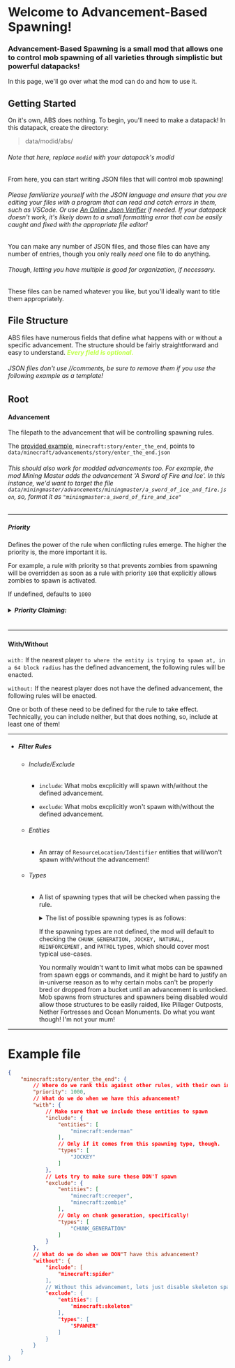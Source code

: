 # Welcome to Advancement-Based Spawning!
### Advancement-Based Spawning is a small mod that allows one to control mob spawning of all varieties through simplistic but powerful datapacks!

In this page, we'll go over what the mod can do and how to use it.
## Getting Started
On it's own, ABS does nothing. To begin, you'll need to make a datapack! In this datapack, create the directory:
> data/modid/abs/

###### Note that here, replace `modid` with your datapack's modid

From here, you can start writing JSON files that will control mob spawning!

###### Please familiarize yourself with the JSON language and ensure that you are editing your files with a program that can read and catch errors in them, such as VSCode. Or use [An Online Json Verifier](https://jsonlint.com/) if needed. If your datapack doesn't work, it's likely down to a small formatting error that can be easily caught and fixed with the appropriate file editor!

You can make any number of JSON files, and those files can have any number of entries, though you only really *need* one file to do anything.

###### Though, letting you have multiple is good for organization, if necessary.

These files can be named whatever you like, but you'll ideally want to title them appropriately.

## File Structure

ABS files have numerous fields that define what happens with or without a specific advancement. The structure should be fairly straightforward and easy to understand. ***<span style="color:#BDFF44">Every field is optional.</span>***

###### JSON files don't use //comments, be sure to remove them if you use the following example as a template!

## Root

#### Advancement

The filepath to the advancement that will be controlling spawning rules. 

The [provided example](#example-file), `minecraft:story/enter_the_end`, points to `data/minecraft/advancements/story/enter_the_end.json`

###### This should also work for modded advancements too. For example, the mod Mining Master adds the advancement 'A Sword of Fire and Ice'. In this instance, we'd want to target the file `data/miningmaster/advancements/miningmaster/a_sword_of_ice_and_fire.json`, so, format it as `"miningmaster:a_sword_of_fire_and_ice"`

<hr>

##### Priority

Defines the power of the rule when conflicting rules emerge. The higher the priority is, the more important it is.

For example, a rule with priority `50` that prevents zombies from spawning will be overridden as soon as a rule with priority `100` that explicitly allows zombies to spawn is activated. 

If undefined, defaults to `1000`

<h5>
<details>
  <summary>Priority Claiming: <h3></summary>

  ***<h3><span style="color:red">Only use if you know what you're doing!</span><h4>***

  When comparing two conflicting conditions, the two rules are merged with one another to handle conflicts.
  
  The priority system takes over and modifies the include and exclude list based on the priorities of the two rules. Then, it creates a new rule. The merged rule will retain the higher priority of the two rules.
  
  For example, a rule with priority `50` conflicting with a rule of priority `100`, when merging the rules, the resulting rule will have a priority `100`.

  However,
  `"claim_priority": true`, will force the rule's priority.
  
  For example, a rule with priority `50` that wants to claim the priority, will, when compared against a rule with priority `100`; the resulting rule will use `50` instead of `100`. If both rules claim priority, it again uses the higher one of the two.

</details>

---

#### With/Without

`with:` If the nearest player `to where the entity is trying to spawn at, in a 64 block radius` has the defined advancement, the following rules will be enacted.

`without:` If the nearest player does not have the defined advancement, the following rules will be enacted. 

One or both of these need to be defined for the rule to take effect. Technically, you can include neither, but that does nothing, so, include at least one of them!

<hr>

 - ##### Filter Rules
   - ###### Include/Exclude
     - `include`: What mobs excplicitly will spawn with/without the defined advancement.
   
     - `exclude`: What mobs excplicitly won't spawn with/without the defined advancement.

   - ###### Entities
     - An array of `ResourceLocation/Identifier` entities that will/won't spawn with/without the advancement!

   - ###### Types
     - A list of spawning types that will be checked when passing the rule.

       <details>
          <summary>The list of possible spawning types is as follows: </summary>
          
          - `NATURAL` - Mobs that spawn from ticking chunks, ie ambient spawning
          - `CHUNK_GENERATION` - Mobs that spawn immediately on chunk creation
          - `SPAWNER` - Mobs that spawn from Spawner blocks
          - `STRUCTURE` - Mobs that spawn from a structure
          - `BREEDING` - Mobs that come from bred animals
          - `MOB_SUMMONED` - Mobs that are summoned for backup, eg Evokers summoning Vex's
          - `JOCKEY` - Mobs that ride other mobs, eg Skeleton riding a Spider
          - `EVENT` - Mobs that spawn from an event, eg raids
          - `CONVERSION` - Mobs that are being converted, eg Zombie Villager converting to Villager
          - `REINFORCEMENT` - Mobs that are spawned for reinforcement, eg Zombies spawning more Zombies
          - `TRIGGERED` - Mobs that come from a specific thing, eg Wardens spawning from a shrieker
          - `BUCKET` - Mobs that come from buckets, eg Bucket of Fish
          - `SPAWN_EGG` - Mobs that come from a spawn egg
          - `COMMAND` - Mobs that come from a command, eg /summon
          - `DISPENSER` - Mobs that come from a dispenser
          - `PATROL` - Mobs that come from a patrol, eg Illagers
        </details>
   
       If the spawning types are not defined, the mod will default to checking the `CHUNK_GENERATION, JOCKEY, NATURAL, REINFORCEMENT,` and `PATROL` types, which should cover most typical use-cases. 

       You normally wouldn't want to limit what mobs can be spawned from spawn eggs or commands, and it might be hard to justify an in-universe reason as to why certain mobs can't be properly bred or dropped from a bucket until an advancement is unlocked. Mob spawns from structures and spawners being disabled would allow those structures to be easily raided, like Pillager Outposts, Nether Fortresses and Ocean Monuments. Do what you want though! I'm not your mum!

---

<a id="example-file"></a>
# Example file
```json
{
    "minecraft:story/enter_the_end": {
        // Where do we rank this against other rules, with their own inclusion and exclusion rules?
        "priority": 1000,
        // What do we do when we have this advancement?
        "with": {
            // Make sure that we include these entities to spawn
            "include": {
                "entities": [
                    "minecraft:enderman"
                ],
                // Only if it comes from this spawning type, though.
                "types": [
                    "JOCKEY"
                ]
            },
            // Lets try to make sure these DON'T spawn
            "exclude": {
                "entities": [
                    "minecraft:creeper",
                    "minecraft:zombie"
                ],
                // Only on chunk generation, specifically! 
                "types": [
                    "CHUNK_GENERATION"
                ]
            }
        },
        // What do we do when we DON"T have this advancement?
        "without": {
            "include": [
                "minecraft:spider"
            ],
            // Without this advancement, lets just disable skeleton spawners
            "exclude": {
                "entities": [
                    "minecraft:skeleton"
                ],
                "types": [
                    "SPAWNER"
                ]
            }
        }
    }
}
```